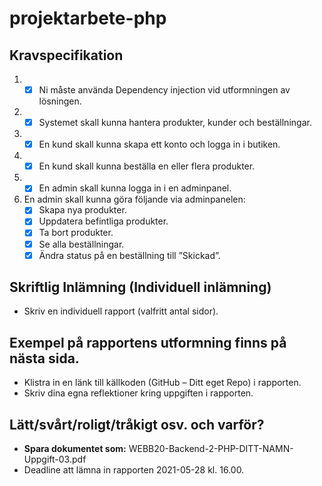 # projektarbete-php

## Kravspecifikation
1. - [x] Ni måste använda Dependency injection vid utformningen av lösningen.
2. - [x] Systemet skall kunna hantera produkter, kunder och beställningar.
3. - [x] En kund skall kunna skapa ett konto och logga in i butiken.
4. - [x] En kund skall kunna beställa en eller flera produkter.
5. - [x] En admin skall kunna logga in i en adminpanel.

6. En admin skall kunna göra följande via adminpanelen:
   - [x] Skapa nya produkter.
   - [x] Uppdatera befintliga produkter.
   - [x] Ta bort produkter.
   - [x] Se alla beställningar.
   - [x] Ändra status på en beställning till ”Skickad”.

## Skriftlig Inlämning (Individuell inlämning)
  * Skriv en individuell rapport (valfritt antal sidor).

## Exempel på rapportens utformning finns på nästa sida.
  * Klistra in en länk till källkoden (GitHub – Ditt eget Repo) i rapporten.
  * Skriv dina egna reflektioner kring uppgiften i rapporten.

## Lätt/svårt/roligt/tråkigt osv. och varför?
  * **Spara dokumentet som:** WEBB20-Backend-2-PHP-DITT-NAMN-Uppgift-03.pdf
  * Deadline att lämna in rapporten 2021-05-28 kl. 16.00.
